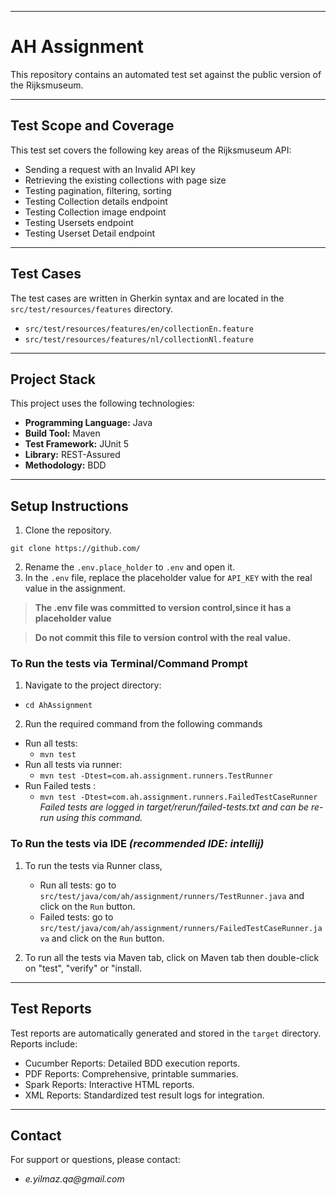 
---

# AH Assignment


This repository contains an automated test set against the public version of the Rijksmuseum.

---
## Test Scope and Coverage

This test set covers the following key areas of the Rijksmuseum API:
* Sending a request with an Invalid API key
* Retrieving the existing collections with page size
* Testing pagination, filtering, sorting
* Testing Collection details endpoint
* Testing Collection image endpoint
* Testing Usersets endpoint
* Testing Userset Detail endpoint
---
## Test Cases

The test cases are written in Gherkin syntax and are located in the `src/test/resources/features` directory.
* `src/test/resources/features/en/collectionEn.feature`
* `src/test/resources/features/nl/collectionNl.feature`

---
## Project Stack

This project uses the following technologies:

* **Programming Language:** Java
* **Build Tool:** Maven
* **Test Framework:** JUnit 5
* **Library:** REST-Assured
* **Methodology:** BDD
---

## Setup Instructions
1. Clone the repository.
```
git clone https://github.com/
```
2. Rename the `.env.place_holder` to `.env` and open it.
3. In the `.env` file, replace the placeholder value for `API_KEY` with the real value in the assignment.

> **The .env file was committed to version control,since it has a placeholder value**

> **Do not commit this file to version control with the real value.**

### To Run the tests via Terminal/Command Prompt
1. Navigate to the project directory:
* ``` 
  cd AhAssignment
  ```
2. Run the required command from the following commands

* Run all tests:
    * `mvn test`
* Run all tests via runner:
    * `mvn test -Dtest=com.ah.assignment.runners.TestRunner`
* Run Failed tests :
    * `mvn test -Dtest=com.ah.assignment.runners.FailedTestCaseRunner`
      _Failed tests are logged in target/rerun/failed-tests.txt and can be re-run using this command._

### To Run the tests via IDE _(recommended IDE: intellij)_

1. To run the tests via Runner class,
    * Run all tests: go to `src/test/java/com/ah/assignment/runners/TestRunner.java` and click on the `Run` button.
    * Failed tests: go to `src/test/java/com/ah/assignment/runners/FailedTestCaseRunner.java` and click on the `Run` button.
   
2. To run all the tests via Maven tab, click on Maven tab then double-click on "test", "verify" or "install.

---
## Test Reports
Test reports are automatically generated and stored in the `target` directory. Reports include:
* Cucumber Reports: Detailed BDD execution reports.
* PDF Reports: Comprehensive, printable summaries.
* Spark Reports: Interactive HTML reports.
* XML Reports: Standardized test result logs for integration.

---
## Contact
For support or questions, please contact:
* _e.yilmaz.qa@gmail.com_